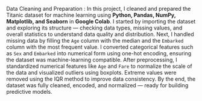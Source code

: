  Data Cleaning and Preparation : 
In this project, I cleaned and prepared the Titanic dataset for machine learning using **Python, Pandas, NumPy, Matplotlib, and Seaborn** in **Google Colab**. I started by importing the dataset and exploring its structure — checking data types, missing values, and overall statistics to understand data quality and distribution.
Next, I handled missing data by filling the `Age` column with the median and the `Embarked` column with the most frequent value. I converted categorical features such as `Sex` and `Embarked` into numerical form using one-hot encoding, ensuring the dataset was machine-learning compatible.
After preprocessing, I standardized numerical features like `Age` and `Fare` to normalize the scale of the data and visualized outliers using boxplots. Extreme values were removed using the IQR method to improve data consistency. By the end, the dataset was fully cleaned, encoded, and normalized — ready for building predictive models.
